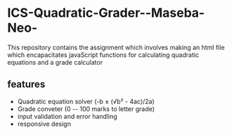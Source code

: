 # ICS-Quadratic-Grader--Maseba-Neo-
This repository contains the assignment which involves making an html file which encapacitates javaScript functions for calculating quadratic equations and a grade calculator
## features
- Quadratic equation solver (-b ± (√b² - 4ac)/2a)
- Grade conveter (0 -- 100 marks to letter grade)
- input validation and error handling
- responsive design

